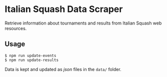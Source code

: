 Italian Squash Data Scraper
===========================

Retrieve information about tournaments and results from Italian Squash
web resources.


## Usage

```
$ npm run update-events
$ npm run update-results
```

Data is kept and updated as _json_ files in the ```data/``` folder. 